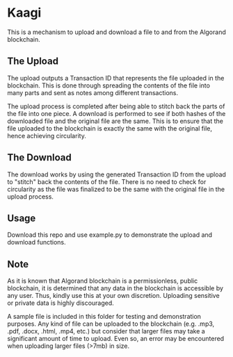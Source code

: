 # Kaagi
This is a mechanism to upload and download a file to and from the Algorand blockchain.

## The Upload
The upload outputs a Transaction ID that represents the file uploaded
in the blockchain. This is done through spreading the contents of the file into 
many parts and sent as notes among different transactions. 

The upload process is completed after being able to stitch back the parts of the 
file into one piece. A download is performed to see if both hashes of the downloaded file
and the original file are the same. This is to ensure that the file uploaded 
to the blockchain is exactly the same with the original file, hence achieving circularity.

## The Download
The download works by using the generated Transaction ID from the upload to 
"stitch" back the contents of the file. There is no need to check for circularity 
as the file was finalized to be the same with the original file in the upload process.

## Usage
Download this repo and use example.py to demonstrate the upload and download functions.

## Note
As it is known that Algorand blockchain is a permissionless, public blockchain,
it is determined that any data in the blockchain is accessible by any user. Thus,
kindly use this at your own discretion. Uploading sensitive or private data is 
highly discouraged. 

A sample file is included in this folder for testing and demonstration 
purposes. Any kind of file can be uploaded to the blockchain (e.g. .mp3, .pdf, .docx, 
.html, .mp4, etc.) but consider that larger files may take a significant amount of time 
to upload. Even so, an error may be encountered when uploading larger files (>7mb) in size.
